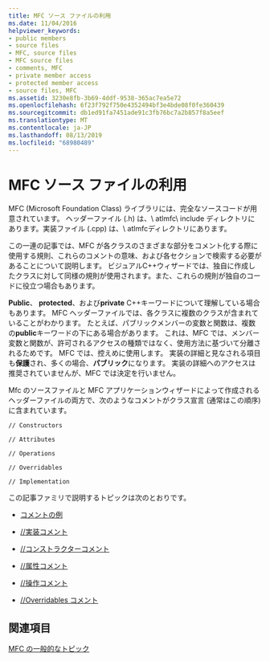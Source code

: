 ```yaml
---
title: MFC ソース ファイルの利用
ms.date: 11/04/2016
helpviewer_keywords:
- public members
- source files
- MFC, source files
- MFC source files
- comments, MFC
- private member access
- protected member access
- source files, MFC
ms.assetid: 3230e8fb-3b69-4ddf-9538-365ac7ea5e72
ms.openlocfilehash: 6f23f792f750e4352494bf3e4bde08f0fe360439
ms.sourcegitcommit: db1ed91fa7451ade91c3fb76bc7a2b857f8a5eef
ms.translationtype: MT
ms.contentlocale: ja-JP
ms.lasthandoff: 08/13/2019
ms.locfileid: "68980489"
---
```

# <a name="using-the-mfc-source-files"></a>MFC ソース ファイルの利用

MFC (Microsoft Foundation Class) ライブラリには、完全なソースコードが用意されています。 ヘッダーファイル (.h) は、\ atlmfc\ include ディレクトリにあります。実装ファイル (.cpp) は、\ atlmfcディレクトリにあります。

この一連の記事では、MFC が各クラスのさまざまな部分をコメント化する際に使用する規則、これらのコメントの意味、および各セクションで検索する必要があることについて説明します。 ビジュアルC++ウィザードでは、独自に作成したクラスに対して同様の規則が使用されます。また、これらの規則が独自のコードに役立つ場合もあります。

**Public**、 **protected**、および**private** C++キーワードについて理解している場合もあります。 MFC ヘッダーファイルでは、各クラスに複数のクラスが含まれていることがわかります。 たとえば、パブリックメンバーの変数と関数は、複数の**public**キーワードの下にある場合があります。 これは、MFC では、メンバー変数と関数が、許可されるアクセスの種類ではなく、使用方法に基づいて分離されるためです。 MFC では、控えめに使用します。 実装の詳細と見なされる項目も**保護**され、多くの場合、**パブリック**になります。 実装の詳細へのアクセスは推奨されていませんが、MFC では決定を行いません。

Mfc のソースファイルと MFC アプリケーションウィザードによって作成されるヘッダーファイルの両方で、次のようなコメントがクラス宣言 (通常はこの順序) に含まれています。

`// Constructors`

`// Attributes`

`// Operations`

`// Overridables`

`// Implementation`

この記事ファミリで説明するトピックは次のとおりです。

- [コメントの例](../mfc/an-example-of-the-comments.md)

- [//実装コメント](../mfc/decrement-implementation-comment.md)

- [//コンストラクターコメント](../mfc/decrement-constructors-comment.md)

- [//属性コメント](../mfc/decrement-attributes-comment.md)

- [//操作コメント](../mfc/decrement-operations-comment.md)

- [//Overridables コメント](../mfc/decrement-overridables-comment.md)

## <a name="see-also"></a>関連項目

[MFC の一般的なトピック](../mfc/general-mfc-topics.md)
